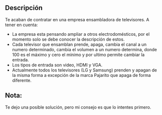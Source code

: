 ## Descripción

Te acaban de contratar en una empresa ensambladora de televisores. A tener en cuenta:

*   La empresa esta pensando ampliar a otros electrodomésticos, por el momento
solo se debe conocer la descripción de estos.
*   Cada televisor que ensamblan prende, apaga, cambia el canal a un numero
determinado, cambia el volumen a un numero determina, donde 100 es el máximo
y cero el mínimo y por ultimo permite cambiar la entrada.
*   Los tipos de entrada son  video, HDMI y VGA.
*   Actualmente todos los televisores (LG y Samsung) prenden y apagan de la misma forma 
a excepción de la marca Pajarito que apaga de forma diferente.


## Nota:
Te dejo una posible solución, pero mi consejo es que lo intentes primero.